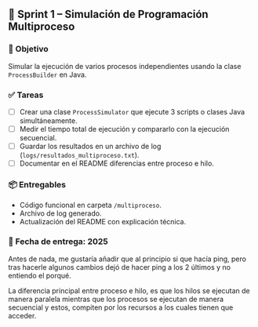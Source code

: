 ## 🧱 Sprint 1 – Simulación de Programación Multiproceso

### 🎯 Objetivo
Simular la ejecución de varios procesos independientes usando la clase `ProcessBuilder` en Java.

### ✅ Tareas
- [ ] Crear una clase `ProcessSimulator` que ejecute 3 scripts o clases Java simultáneamente.
- [ ] Medir el tiempo total de ejecución y compararlo con la ejecución secuencial.
- [ ] Guardar los resultados en un archivo de log (`logs/resultados_multiproceso.txt`).
- [ ] Documentar en el README diferencias entre proceso e hilo.

### 📦 Entregables
- Código funcional en carpeta `/multiproceso`.
- Archivo de log generado.
- Actualización del README con explicación técnica.

### 📅 Fecha de entrega: 2025

Antes de nada, me gustaría añadir que al principio si que hacía ping, pero tras hacerle algunos cambios dejó de hacer ping a los 2 últimos y no entiendo el porqué.

La diferencia principal entre proceso e hilo, es que los hilos se ejecutan de manera paralela mientras que los procesos se ejecutan de manera secuencial y estos, compiten por los recursos a los cuales tienen que acceder.
